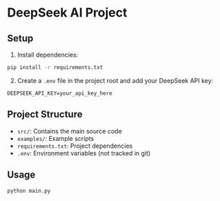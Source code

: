 # DeepSeek AI Project

## Setup

1. Install dependencies:
```bash
pip install -r requirements.txt
```

2. Create a `.env` file in the project root and add your DeepSeek API key:
```
DEEPSEEK_API_KEY=your_api_key_here
```

## Project Structure

- `src/`: Contains the main source code
- `examples/`: Example scripts
- `requirements.txt`: Project dependencies
- `.env`: Environment variables (not tracked in git)

## Usage
```
python main.py
```
